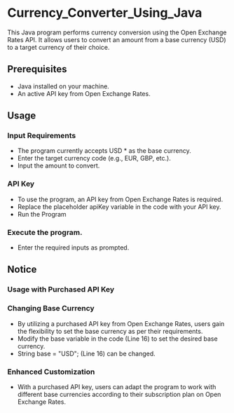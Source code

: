 # Currency_Converter_Using_Java

This Java program performs currency conversion using the Open Exchange Rates API. It allows users to convert an amount from a base currency (USD) to a target currency of their choice.

## Prerequisites
- Java installed on your machine.
- An active API key from Open Exchange Rates.

## Usage
### Input Requirements
- The program currently accepts USD * as the base currency.
- Enter the target currency code (e.g., EUR, GBP, etc.).
- Input the amount to convert.

### API Key
- To use the program, an API key from Open Exchange Rates is required.
- Replace the placeholder apiKey variable in the code with your API key.
- Run the Program

### Execute the program.
- Enter the required inputs as prompted.

## Notice
### Usage with Purchased API Key

### Changing Base Currency
- By utilizing a purchased API key from Open Exchange Rates, users gain the flexibility to set the base currency as per their requirements.
- Modify the base variable in the code (Line 16) to set the desired base currency.
- String base = "USD"; (Line 16) can be changed.
  
### Enhanced Customization
- With a purchased API key, users can adapt the program to work with different base currencies according to their subscription plan on Open Exchange Rates.
